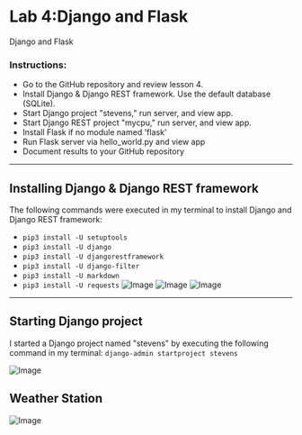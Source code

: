 # Lab 4:Django and Flask
Django and Flask
### Instructions: 
- Go to the GitHub repository and review lesson 4.
- Install Django & Django REST framework. Use the default database (SQLite).
- Start Django project "stevens," run server, and view app.
- Start Django REST project "mycpu," run server, and view app.
- Install Flask if no module named 'flask'
- Run Flask server via hello_world.py and view app
- Document results to your GitHub repository

--- 
## Installing Django & Django REST framework
The following commands were executed in my terminal to install Django and Django REST framework: 
- `pip3 install -U setuptools` 
- `pip3 install -U django`
- `pip3 install -U djangorestframework`
- `pip3 install -U django-filter`
- `pip3 install -U markdown`
- `pip3 install -U requests`
![Image](https://github.com/user-attachments/assets/70da05bc-5cc7-4710-b129-7ed259d0abb4)
![Image](https://github.com/user-attachments/assets/98fb9076-1af9-4175-927e-910d171ec621)
![Image](https://github.com/user-attachments/assets/bfbb67fb-b1e5-48b8-a46e-aac3fd6f5869)

---

## Starting Django project
I started a Django project named "stevens" by executing the following command in my terminal:
`django-admin startproject stevens`

![Image](https://github.com/user-attachments/assets/965b3226-35b0-4a6f-8eb9-f7c9c4cf8d26)

## Weather Station
![Image](https://github.com/user-attachments/assets/33a8d407-1d08-4c4a-9ff0-87dc9d15dcb4)


